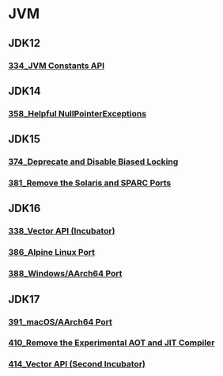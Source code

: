 # JVM
## JDK12
### [334_JVM Constants API](https://openjdk.java.net/jeps/334)
## JDK14
### [358_Helpful NullPointerExceptions](https://openjdk.java.net/jeps/358)
## JDK15
### [374_Deprecate and Disable Biased Locking](https://openjdk.java.net/jeps/374)
### [381_Remove the Solaris and SPARC Ports](https://openjdk.java.net/jeps/381)
## JDK16
### [338_Vector API (Incubator)](https://openjdk.java.net/jeps/338)
### [386_Alpine Linux Port](https://openjdk.java.net/jeps/386)
### [388_Windows/AArch64 Port](https://openjdk.java.net/jeps/388)
## JDK17
### [391_macOS/AArch64 Port](https://openjdk.java.net/jeps/391)
### [410_Remove the Experimental AOT and JIT Compiler](https://openjdk.java.net/jeps/410)
### [414_Vector API (Second Incubator)](https://openjdk.java.net/jeps/414)